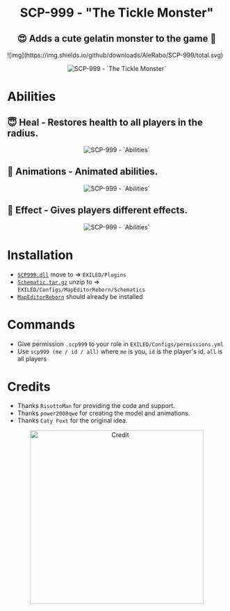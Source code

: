 <h1 align="center"> SCP-999 - "The Tickle Monster"</h1>
<h2 align="center"> 😍 Adds a cute gelatin monster to the game 🥰</h2>
   ![img](https://img.shields.io/github/downloads/AleRabo/SCP-999/total.svg)
<p align="center">
  <img src="https://github.com/AleRabo/SCP999/blob/main/Photos/Main1.png" alt="SCP-999 - `The Tickle Monster`">
</p>


# Abilities
## 😇 **Heal** - Restores health to all players in the radius.

<p align="center">
  <img src="https://github.com/AleRabo/SCP999/blob/main/Photos/Healing.gif" alt="SCP-999 - `Abilities`">
</p>

## 🫠 **Animations** - Animated abilities.

<p align="center">
  <img src="https://github.com/AleRabo/SCP999/blob/main/Photos/Anim.gif" alt="SCP-999 - `Abilities`">
</p>

## 👻 **Effect** - Gives players different effects.

<p align="center">
  <img src="https://github.com/AleRabo/SCP999/blob/main/Photos/Ability.png" alt="SCP-999 - `Abilities`">
</p>

# Installation
- [``SCP999.dll``](https://github.com/AleRabo/SCP999/releases/latest) move to => ``EXILED/Plugins``
- [``Schematic.tar.gz``](https://github.com/AleRabo/SCP999/releases/latest) unzip to => ``EXILED/Configs/MapEditorReborn/Schematics``
- [``MapEditorReborn``](https://github.com/Michal78900/MapEditorReborn) should already be installed

# Commands
- Give permission ``.scp999`` to your role in ``EXILED/Configs/permissions.yml``
- Use ``scp999 (me / id / all)`` where `me` is you, `id` is the player's id, `all` is all players

# Credits
- Thanks ``RisottoMan`` for providing the code and support.
- Thanks ``power2008qwe`` for creating the model and animations.
- Thanks ``Caty Foxt`` for the original idea.
<p align="center">
  <img width="400" src="https://github.com/AleRabo/SCP999/blob/main/Photos/Credit.png" alt="Credit">
</p>
